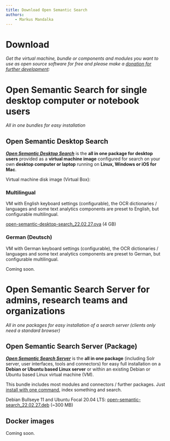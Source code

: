 ```yaml
---
title: Download Open Semantic Search  
authors:  
    - Markus Mandalka
---
```


# Download

*Get the virtual machine, bundle or components and modules you want to use as open source software for free and please make a [donation for further development](../donate):*

# Open Semantic Search for single desktop computer or notebook users

*All in one bundles for easy installation*

## Open Semantic Desktop Search

[***Open Semantic Desktop Search***](../doc/desktop_search) is the **all in one package for desktop users** provided as a **virtual machine image** configured for search on your own **desktop computer or laptop** running on **Linux, Windows or iOS for Mac**.

Virtual machine disk image (Virtual Box):

### Multilingual

VM with English keyboard settings (configurable), the OCR dictionaries / languages and some text analytics components are preset to English, but configurable multilingual.

[open-semantic-desktop-search\_22.02.27.ova](https://nx318.your-storageshare.de/s/KHF87piM8xdgKZw/download) (4 GB)

### German (Deutsch)

VM with German keyboard settings (configurable), the OCR dictionaries / languages and some text analytics components are preset to German, but configurable multilingual.

Coming soon.

# Open Semantic Search Server for admins, research teams and organizations

*All in one packages for easy installation of a search server (clients only need a standard browser)*

## Open Semantic Search Server (Package)

[***Open Semantic Search Server***](../doc/admin/install/search_server) is the **all in one package** (including Solr server, user interfaces, tools and connectors) for easy full installation on a **Debian or Ubuntu based Linux server** or within an existing Debian or Ubuntu based Linux virtual machine (VM).

This bundle includes most modules and connectors / further packages. Just [install with one command](../doc/admin/install/search_server), index something and search.

Debian Bullseye 11 and Ubuntu Focal 20.04 LTS: [open-semantic-search\_22.02.27.deb](https://opensemanticsearch.org/download/open-semantic-search_22.02.27.deb) (~300 MB)

## Docker images

Coming soon.
